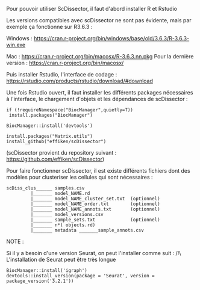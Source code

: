 Pour pouvoir utiliser ScDissector, il faut d'abord installer R et Rstudio

Les versions compatibles avec scDissector ne sont pas évidente, mais par exemple ça fonctionne sur R3.6.3 :

Windows : https://cran.r-project.org/bin/windows/base/old/3.6.3/R-3.6.3-win.exe

Mac : https://cran.r-project.org/bin/macosx/R-3.6.3.nn.pkg
Pour la dernière version : https://cran.r-project.org/bin/macosx/


Puis installer Rstudio, l'interface de codage :
https://rstudio.com/products/rstudio/download/#download


Une fois Rstudio ouvert, il faut installer les différents packages nécessaires à l'interface, le chargement d'objets et les dépendances de scDissector :

 ```
if (!requireNamespace("BiocManager",quietly=T))
  install.packages("BiocManager")

BiocManager::install('devtools')

install.packages("Matrix.utils")
install_github("effiken/scDissector")
 ```
(scDissector provient du repository suivant : https://github.com/effiken/scDissector)

Pour faire fonctionner scDissector, il est existe différents fichiers dont des modèles pour clusteriser les cellules qui sont nécessaires :
```
scDiss_clus______ samples.csv
         |_______ model_NAME.rd
         |_______ model_NAME_cluster_set.txt  (optionnel)
         |_______ model_NAME_order.txt        (optionnel)
         |_______ model_NAME_annots.txt       (optionnel)
         |_______ model_versions.csv
         |_______ sample_sets.txt             (optionnel)
         |_______ n*( objects.rd)
         |_______ metadata _______sample_annots.csv

```



NOTE : 

Si il y a besoin d'une version Seurat, on peut l'installer comme suit :
/!\ L'installation de Seurat peut être très longue
```
BiocManager::install('igraph')
devtools::install_version(package = 'Seurat', version = package_version('3.2.1'))
``` 
